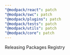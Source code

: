 ```yaml
---
"@modpack/react": patch
"@modpack/swc": patch
"@modpack/plugins": patch
"@modpack/tests": patch
"@modpack/utils": patch
"@modpack/core": patch
---
```


Releasing Packages Registry
